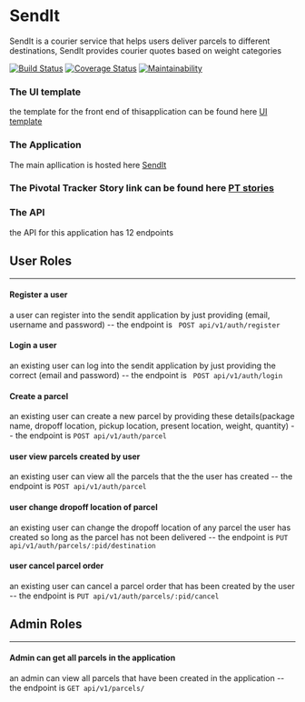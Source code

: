 # SendIt
SendIt is a courier service that helps users deliver parcels to different destinations, SendIt provides courier quotes based on weight categories

[![Build Status](https://travis-ci.com/bobbylemm/SendIt.svg?branch=develop)](https://travis-ci.com/bobbylemm/SendIt)
[![Coverage Status](https://coveralls.io/repos/github/bobbylemm/SendIt/badge.svg?branch=ch-integrate-test-coverage-161812475)](https://coveralls.io/github/bobbylemm/SendIt?branch=ch-integrate-test-coverage-161812475)
[![Maintainability](https://api.codeclimate.com/v1/badges/068a30f75ccd73ecebd3/maintainability)](https://codeclimate.com/github/bobbylemm/SendIt/maintainability)

<h3>The UI template</h3>
<p>the template for the front end of thisapplication can be found here <a href='https://bobbylemm.github.io/SendIt/'>UI template
</a></p>

<h3>The Application</h3>
<p>The main apllication is hosted here <a href='https://fathomless-spire-38172.herokuapp.com/'>SendIt</a></p>

<h3>The Pivotal Tracker Story link can be found here <a href='https://www.pivotaltracker.com/n/projects/2213096'>PT stories</a></h3>

<h3>The API</h3>
<p>the API for this application has 12 endpoints</p>

<h2>User Roles</h2>
<hr/>
<h4>Register a user</h4>
<p>a user can register into the sendit application by just providing (email, username and password) -- the endpoint is <code> POST api/v1/auth/register</code></p>

<h4>Login a user</h4>
<p>an existing user can log into the sendit application by just providing the correct (email and password) -- the endpoint is <code> POST api/v1/auth/login</code></p>

<h4>Create a parcel</h4>
<p>an existing user can create a new parcel by providing these details(package name, dropoff location, pickup location, present location, weight, quantity) -- the endpoint is <code>POST api/v1/auth/parcel</code></p>

<h4>user view parcels created by user</h4>
<p>an existing user can view all the parcels that the the user has created -- the endpoint is <code>POST api/v1/auth/parcel</code></p>

<h4>user change dropoff location of parcel</h4>
<p>an existing user can change the dropoff location of any parcel the user has created so long as the parcel has not been delivered -- the endpoint is <code>PUT api/v1/auth/parcels/:pid/destination</code></p>

<h4>user cancel parcel order</h4>
<p>an existing user can cancel a parcel order that has been created by the user -- the endpoint is <code>PUT api/v1/auth/parcels/:pid/cancel</code></p>

<h2>Admin Roles</h2>
<hr/>
<h4>Admin can get all parcels in the application</h4>
<p>an admin can view all parcels that have been created in the application -- the endpoint is <code>GET api/v1/parcels/</code></p>